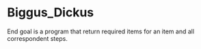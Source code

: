 # Biggus_Dickus

End goal is a program that return required items for an item and all correspondent steps.
